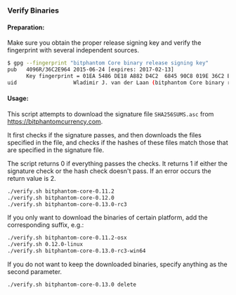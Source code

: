### Verify Binaries

#### Preparation:

Make sure you obtain the proper release signing key and verify the fingerprint with several independent sources.

```sh
$ gpg --fingerprint "bitphantom Core binary release signing key"
pub   4096R/36C2E964 2015-06-24 [expires: 2017-02-13]
      Key fingerprint = 01EA 5486 DE18 A882 D4C2  6845 90C8 019E 36C2 E964
uid                  Wladimir J. van der Laan (bitphantom Core binary release signing key) <laanwj@gmail.com>
```

#### Usage:

This script attempts to download the signature file `SHA256SUMS.asc` from https://bitphantomcurrency.com.

It first checks if the signature passes, and then downloads the files specified in the file, and checks if the hashes of these files match those that are specified in the signature file.

The script returns 0 if everything passes the checks. It returns 1 if either the signature check or the hash check doesn't pass. If an error occurs the return value is 2.


```sh
./verify.sh bitphantom-core-0.11.2
./verify.sh bitphantom-core-0.12.0
./verify.sh bitphantom-core-0.13.0-rc3
```

If you only want to download the binaries of certain platform, add the corresponding suffix, e.g.:

```sh
./verify.sh bitphantom-core-0.11.2-osx
./verify.sh 0.12.0-linux
./verify.sh bitphantom-core-0.13.0-rc3-win64
```

If you do not want to keep the downloaded binaries, specify anything as the second parameter.

```sh
./verify.sh bitphantom-core-0.13.0 delete
```
